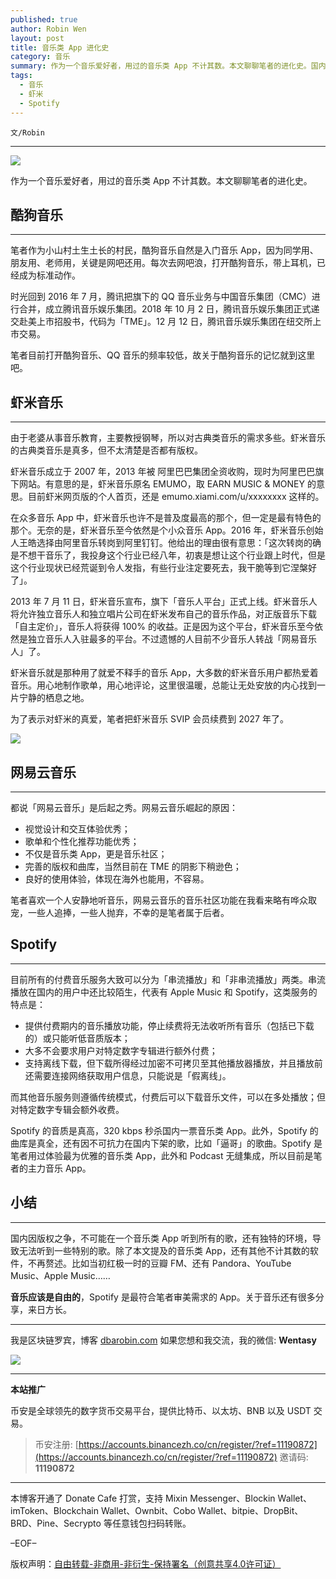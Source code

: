 ```yaml
---
published: true
author: Robin Wen
layout: post
title: 音乐类 App 进化史
category: 音乐
summary: 作为一个音乐爱好者，用过的音乐类 App 不计其数。本文聊聊笔者的进化史。国内因版权之争，不可能在一个音乐类 App 听到所有的歌，还有独特的环境，导致无法听到一些特别的歌。除了本文提及的音乐类 App，还有其他不计其数的软件，不再赘述。比如当初红极一时的豆瓣 FM、还有 Pandora、YouTube Music、Apple Music……音乐应该是自由的，Spotify 是最符合笔者审美需求的 App。关于音乐还有很多分享，来日方长。
tags:
  - 音乐
  - 虾米
  - Spotify
---
```


`文/Robin`

***

![](https://cdn.dbarobin.com/vsrbtos.png)

作为一个音乐爱好者，用过的音乐类 App 不计其数。本文聊聊笔者的进化史。

## 酷狗音乐
***

笔者作为小山村土生土长的村民，酷狗音乐自然是入门音乐 App，因为同学用、朋友用、老师用，关键是网吧还用。每次去网吧浪，打开酷狗音乐，带上耳机，已经成为标准动作。

时光回到 2016 年 7 月，腾讯把旗下的 QQ 音乐业务与中国音乐集团（CMC）进行合并，成立腾讯音乐娱乐集团。2018 年 10 月 2 日，腾讯音乐娱乐集团正式递交赴美上市招股书，代码为「TME」。12 月 12 日，腾讯音乐娱乐集团在纽交所上市交易。

笔者目前打开酷狗音乐、QQ 音乐的频率较低，故关于酷狗音乐的记忆就到这里吧。

## 虾米音乐
***

由于老婆从事音乐教育，主要教授钢琴，所以对古典类音乐的需求多些。虾米音乐的古典类音乐是真多，但不太清楚是否都有版权。

虾米音乐成立于 2007 年，2013 年被 阿里巴巴集团全资收购，现时为阿里巴巴旗下网站。有意思的是，虾米音乐原名 EMUMO，取 EARN MUSIC & MONEY 的意思。目前虾米网页版的个人首页，还是 emumo.xiami.com/u/xxxxxxxx 这样的。

在众多音乐 App 中，虾米音乐也许不是普及度最高的那个，但一定是最有特色的那个。无奈的是，虾米音乐至今依然是个小众音乐 App。2016 年，虾米音乐创始人王皓选择由阿里音乐转岗到阿里钉钉。他给出的理由很有意思：「这次转岗的确是不想干音乐了，我投身这个行业已经八年，初衷是想让这个行业跟上时代，但是这个行业现状已经荒诞到令人发指，有些行业注定要死去，我干脆等到它涅槃好了」。

2013 年 7 月 11 日，虾米音乐宣布，旗下「音乐人平台」正式上线。虾米音乐人将允许独立音乐人和独立唱片公司在虾米发布自己的音乐作品，对正版音乐下载「自主定价」，音乐人将获得 100% 的收益。正是因为这个平台，虾米音乐至今依然是独立音乐人入驻最多的平台。不过遗憾的人目前不少音乐人转战「网易音乐人」了。

虾米音乐就是那种用了就爱不释手的音乐 App，大多数的虾米音乐用户都热爱着音乐。用心地制作歌单，用心地评论，这里很温暖，总能让无处安放的内心找到一片宁静的栖息之地。

为了表示对虾米的真爱，笔者把虾米音乐 SVIP 会员续费到 2027 年了。

![](https://cdn.dbarobin.com/n74qnnc.png)

## 网易云音乐
***

都说「网易云音乐」是后起之秀。网易云音乐崛起的原因：

* 视觉设计和交互体验优秀；
* 歌单和个性化推荐功能优秀；
* 不仅是音乐类 App，更是音乐社区；
* 完善的版权和曲库，当然目前在 TME 的阴影下稍逊色；
* 良好的使用体验，体现在海外也能用，不容易。

笔者喜欢一个人安静地听音乐，网易云音乐的音乐社区功能在我看来略有哗众取宠，一些人追捧，一些人抛弃，不幸的是笔者属于后者。

## Spotify
***

目前所有的付费音乐服务大致可以分为「串流播放」和「非串流播放」两类。串流播放在国内的用户中还比较陌生，代表有 Apple Music 和 Spotify，这类服务的特点是：

* 提供付费期内的音乐播放功能，停止续费将无法收听所有音乐（包括已下载的）或只能听低音质版本；
* 大多不会要求用户对特定数字专辑进行额外付费；
* 支持离线下载，但下载所得经过加密不可拷贝至其他播放器播放，并且播放前还需要连接网络获取用户信息，只能说是「假离线」。

而其他音乐服务则遵循传统模式，付费后可以下载音乐文件，可以在多处播放；但对特定数字专辑会额外收费。

Spotify 的音质是真高，320 kbps 秒杀国内一票音乐类 App。此外，Spotify 的曲库是真全，还有因不可抗力在国内下架的歌，比如「逼哥」的歌曲。Spotify 是笔者用过体验最为优雅的音乐类 App，此外和 Podcast 无缝集成，所以目前是笔者的主力音乐 App。

## 小结
***

国内因版权之争，不可能在一个音乐类 App 听到所有的歌，还有独特的环境，导致无法听到一些特别的歌。除了本文提及的音乐类 App，还有其他不计其数的软件，不再赘述。比如当初红极一时的豆瓣 FM、还有 Pandora、YouTube Music、Apple Music……

**音乐应该是自由的**，Spotify 是最符合笔者审美需求的 App。关于音乐还有很多分享，来日方长。

***

我是区块链罗宾，博客 [dbarobin.com](https://dbarobin.com/)
如果您想和我交流，我的微信: **Wentasy**

![](https://cdn.dbarobin.com/v4yywe2.png)

***

**本站推广**

币安是全球领先的数字货币交易平台，提供比特币、以太坊、BNB 以及 USDT 交易。

> 币安注册: [https://accounts.binancezh.co/cn/register/?ref=11190872](https://accounts.binancezh.co/cn/register/?ref=11190872)
> 邀请码: **11190872**

***

本博客开通了 Donate Cafe 打赏，支持 Mixin Messenger、Blockin Wallet、imToken、Blockchain Wallet、Ownbit、Cobo Wallet、bitpie、DropBit、BRD、Pine、Secrypto 等任意钱包扫码转账。

<center>
    <div class="--donate-button"
         data-button-id="f8b9df0d-af9a-460d-8258-d3f435445075"
    ></div>
</center>

–EOF–

版权声明：[自由转载-非商用-非衍生-保持署名（创意共享4.0许可证）](http://creativecommons.org/licenses/by-nc-nd/4.0/deed.zh)
